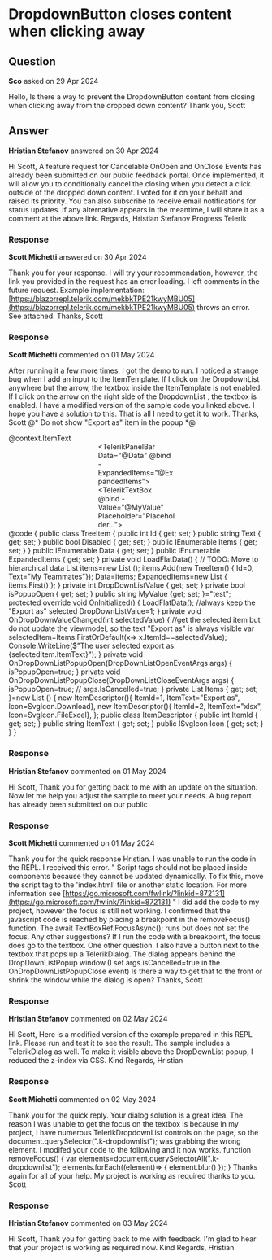 # DropdownButton closes content when clicking away

## Question

**Sco** asked on 29 Apr 2024

Hello, Is there a way to prevent the DropdownButton content from closing when clicking away from the dropped down content? Thank you, Scott

## Answer

**Hristian Stefanov** answered on 30 Apr 2024

Hi Scott, A feature request for Cancelable OnOpen and OnClose Events has already been submitted on our public feedback portal. Once implemented, it will allow you to conditionally cancel the closing when you detect a click outside of the dropped down content. I voted for it on your behalf and raised its priority. You can also subscribe to receive email notifications for status updates. If any alternative appears in the meantime, I will share it as a comment at the above link. Regards, Hristian Stefanov Progress Telerik

### Response

**Scott Michetti** answered on 30 Apr 2024

Thank you for your response. I will try your recommendation, however, the link you provided in the request has an error loading. I left comments in the future request. Example implementation: [https://blazorrepl.telerik.com/mekbkTPE21kwyMBU05](https://blazorrepl.telerik.com/mekbkTPE21kwyMBU05) throws an error. See attached. Thanks, Scott

### Response

**Scott Michetti** commented on 01 May 2024

After running it a few more times, I got the demo to run. I noticed a strange bug when I add an input to the ItemTemplate. If I click on the DropdownList anywhere but the arrow, the textbox inside the ItemTemplate is not enabled. If I click on the arrow on the right side of the DropdownList , the textbox is enabled. I have a modified version of the sample code you linked above. I hope you have a solution to this. That is all I need to get it to work. Thanks, Scott @* Do not show "Export as" item in the popup *@<style> .custom-popup-class.k-list-ul.k-list-item:nth-child (1) { display: none; } </style> <TelerikDropDownList Data="@Items" OnOpen="OnDropDownListPopupOpen" OnClose="@OnDropDownListPopupClose" ValueField="@nameof(ItemDescriptor.ItemId)" TextField="@nameof(ItemDescriptor.ItemText)" Value="@DropDownListValue" ValueChanged="@( (int selectedValue)=> OnDropDownValueChanged(selectedValue) )" Width="315px"> <DropDownListSettings> <DropDownListPopupSettings Class="custom-popup-class" Height="auto" /> </DropDownListSettings> <ValueTemplate> <div style="padding-right:3px"> </div> @context.ItemText </ValueTemplate> <ItemTemplate> <div style="width: 30%; margin: 0 auto;"> <TelerikPanelBar Data="@Data" @bind -ExpandedItems="@ExpandedItems"> <PanelBarBindings> <PanelBarBinding Level="0"> <ContentTemplate Context="panelBarContext"> <div> <TelerikTextBox @bind -Value="@MyValue" Placeholder="Placeholder..."> </TelerikTextBox> </div> </ContentTemplate> </PanelBarBinding> </PanelBarBindings> </TelerikPanelBar> </div> </ItemTemplate> </TelerikDropDownList> @code { public class TreeItem { public int Id { get; set; } public string Text { get; set; } public bool Disabled { get; set; } public IEnumerable <TreeItem> Items { get; set; } } public IEnumerable <TreeItem> Data { get; set; } public IEnumerable <object> ExpandedItems { get; set; } private void LoadFlatData() { // TODO: Move to hierarchical data List <TreeItem> items=new List <TreeItem> (); items.Add(new TreeItem() { Id=0, Text="My Teammates"}); Data=items; ExpandedItems=new List <object> { items.First() }; } private int DropDownListValue { get; set; } private bool isPopupOpen { get; set; } public string MyValue {get; set; }="test"; protected override void OnInitialized() { LoadFlatData(); //always keep the "Export as" selected DropDownListValue=1; } private void OnDropDownValueChanged(int selectedValue) { //get the selected item but do not update the viewmodel, so the text "Export as" is always visible var selectedItem=Items.FirstOrDefault(x=> x.ItemId==selectedValue); Console.WriteLine($"The user selected export as: {selectedItem.ItemText}"); } private void OnDropDownListPopupOpen(DropDownListOpenEventArgs args) { isPopupOpen=true; } private void OnDropDownListPopupClose(DropDownListCloseEventArgs args) { isPopupOpen=true; // args.IsCancelled=true; } private List <ItemDescriptor> Items { get; set; }=new List <ItemDescriptor> () { new ItemDescriptor(){ ItemId=1, ItemText="Export as", Icon=SvgIcon.Download}, new ItemDescriptor(){ ItemId=2, ItemText="xlsx", Icon=SvgIcon.FileExcel}, }; public class ItemDescriptor { public int ItemId { get; set; } public string ItemText { get; set; } public ISvgIcon Icon { get; set; } } }

### Response

**Hristian Stefanov** commented on 01 May 2024

Hi Scott, Thank you for getting back to me with an update on the situation. Now let me help you adjust the sample to meet your needs. A bug report has already been submitted on our public

### Response

**Scott Michetti** commented on 01 May 2024

Thank you for the quick response Hristian. I was unable to run the code in the REPL. I received this error. " Script tags should not be placed inside components because they cannot be updated dynamically. To fix this, move the script tag to the 'index.html' file or another static location. For more information see [https://go.microsoft.com/fwlink/?linkid=872131](https://go.microsoft.com/fwlink/?linkid=872131) " I did add the code to my project, however the focus is still not working. I confirmed that the javascript code is reached by placing a breakpoint in the removeFocus() function. The await TextBoxRef.FocusAsync(); runs but does not set the focus. Any other suggestions? If I run the code with a breakpoint, the focus does go to the textbox. One other question. I also have a button next to the textbox that pops up a TelerikDialog. The dialog appears behind the DropDownListPopup window.(I set args.isCancelled=true in the OnDropDownListPopupClose event) Is there a way to get that to the front or shrink the window while the dialog is open? Thanks, Scott

### Response

**Hristian Stefanov** commented on 02 May 2024

Hi Scott, Here is a modified version of the example prepared in this REPL link. Please run and test it to see the result. The sample includes a TelerikDialog as well. To make it visible above the DropDownList popup, I reduced the z-index via CSS. Kind Regards, Hristian

### Response

**Scott Michetti** commented on 02 May 2024

Thank you for the quick reply. Your dialog solution is a great idea. The reason I was unable to get the focus on the textbox is because in my project, I have numerous TelerikDropdownList controls on the page, so the document.querySelector(".k-dropdownlist"); was grabbing the wrong element. I modifed your code to the following and it now works. function removeFocus() { var elements=document.querySelectorAll(".k-dropdownlist"); elements.forEach((element)=> { element.blur() }); } Thanks again for all of your help. My project is working as required thanks to you. Scott

### Response

**Hristian Stefanov** commented on 03 May 2024

Hi Scott, Thank you for getting back to me with feedback. I'm glad to hear that your project is working as required now. Kind Regards, Hristian

